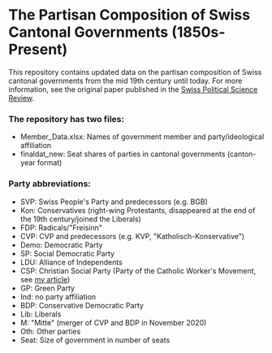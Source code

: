 # The Partisan Composition of Swiss Cantonal Governments (1850s-Present)
This repository contains updated data on the partisan composition of Swiss cantonal governments from the mid 19th century until today. For more information, see the original paper published in the [Swiss Political Science Review](https://doi.org/10.1111/spsr.12329).

### The repository has two files:
  - Member_Data.xlsx: Names of government member and party/ideological affiliation
  - finaldat_new: Seat shares of parties in cantonal governments (canton-year format)

### Party abbreviations:
  - SVP: Swiss People's Party and predecessors (e.g. BGB)
  - Kon: Conservatives (right-wing Protestants, disappeared at the end of the 19th century/joined the Liberals)
  - FDP: Radicals/"Freisinn"
  - CVP: CVP and predecessors (e.g. KVP, "Katholisch-Konservative")
  - Demo: Democratic Party
  - SP: Social Democratic Party
  - LDU: Alliance of Independents
  - CSP: Christian Social Party (Party of the Catholic Worker's Movement, see [my article](https://doi.org/10.1093/ser/mwaa014))
  - GP: Green Party
  - Ind: no party affiliation
  - BDP: Conservative Democratic Party
  - Lib: Liberals
  - M: "Mitte" (merger of CVP and BDP in November 2020)
  - Oth: Other parties
  - Seat: Size of government in number of seats

